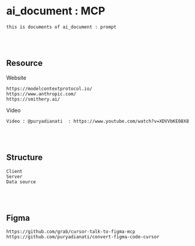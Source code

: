 <!--------------------------------------------------------------------------------- Description -->
# ai_document : MCP
    this is documents of ai_document : prompt



<!--------------------------------------------------------------------------------- Resource -->
<br><br>

## Resource
<!-------------------------- Website -->
Website
```
https://modelcontextprotocol.io/
https://www.anthropic.com/
https://smithery.ai/
```
<!-------------------------- Video -->
Video
```
Video : @puryadianati  : https://www.youtube.com/watch?v=XDVVbKE08X8
```


<!--------------------------------------------------------------------------------- Structure -->
<br><br>

## Structure
    Client
    Server
    Data source



<!--------------------------------------------------------------------------------- Figma -->
<br><br>

## Figma
    https://github.com/grab/cursor-talk-to-figma-mcp
    https://github.com/puryadianati/convert-figma-code-cursor
